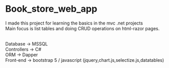 # Book_store_web_app

I made this project for learning the basics in the mvc .net projects<br>
Main focus is list tables and doing CRUD operations on html-razor pages.
<br><br>

Database -> MSSQL <br>
Controllers -> C# <br>
ORM -> Dapper <br>
Front-end -> bootstrap 5 / javascript (jquery,chart.js,selectize.js,datatables)
